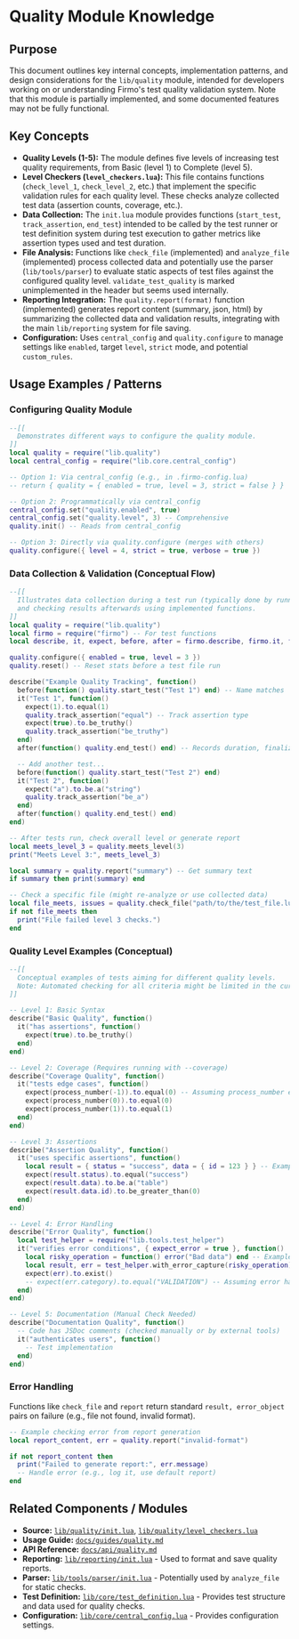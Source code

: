 # Quality Module Knowledge

## Purpose

This document outlines key internal concepts, implementation patterns, and design considerations for the `lib/quality` module, intended for developers working on or understanding Firmo's test quality validation system. Note that this module is partially implemented, and some documented features may not be fully functional.

## Key Concepts

-   **Quality Levels (1-5):** The module defines five levels of increasing test quality requirements, from Basic (level 1) to Complete (level 5).
-   **Level Checkers (`level_checkers.lua`):** This file contains functions (`check_level_1`, `check_level_2`, etc.) that implement the specific validation rules for each quality level. These checks analyze collected test data (assertion counts, coverage, etc.).
-   **Data Collection:** The `init.lua` module provides functions (`start_test`, `track_assertion`, `end_test`) intended to be called by the test runner or test definition system during test execution to gather metrics like assertion types used and test duration.
-   **File Analysis:** Functions like `check_file` (implemented) and `analyze_file` (implemented) process collected data and potentially use the parser (`lib/tools/parser`) to evaluate static aspects of test files against the configured quality level. `validate_test_quality` is marked unimplemented in the header but seems used internally.
-   **Reporting Integration:** The `quality.report(format)` function (implemented) generates report content (summary, json, html) by summarizing the collected data and validation results, integrating with the main `lib/reporting` system for file saving.
-   **Configuration:** Uses `central_config` and `quality.configure` to manage settings like `enabled`, target `level`, `strict` mode, and potential `custom_rules`.

## Usage Examples / Patterns

### Configuring Quality Module

```lua
--[[
  Demonstrates different ways to configure the quality module.
]]
local quality = require("lib.quality")
local central_config = require("lib.core.central_config")

-- Option 1: Via central_config (e.g., in .firmo-config.lua)
-- return { quality = { enabled = true, level = 3, strict = false } }

-- Option 2: Programmatically via central_config
central_config.set("quality.enabled", true)
central_config.set("quality.level", 3) -- Comprehensive
quality.init() -- Reads from central_config

-- Option 3: Directly via quality.configure (merges with others)
quality.configure({ level = 4, strict = true, verbose = true })
```

### Data Collection & Validation (Conceptual Flow)

```lua
--[[
  Illustrates data collection during a test run (typically done by runner)
  and checking results afterwards using implemented functions.
]]
local quality = require("lib.quality")
local firmo = require("firmo") -- For test functions
local describe, it, expect, before, after = firmo.describe, firmo.it, firmo.expect, firmo.before, firmo.after

quality.configure({ enabled = true, level = 3 })
quality.reset() -- Reset stats before a test file run

describe("Example Quality Tracking", function()
  before(function() quality.start_test("Test 1") end) -- Name matches 'it' block
  it("Test 1", function()
    expect(1).to.equal(1)
    quality.track_assertion("equal") -- Track assertion type
    expect(true).to.be_truthy()
    quality.track_assertion("be_truthy")
  end)
  after(function() quality.end_test() end) -- Records duration, finalizes data

  -- Add another test...
  before(function() quality.start_test("Test 2") end)
  it("Test 2", function()
    expect("a").to.be.a("string")
    quality.track_assertion("be_a")
  end)
  after(function() quality.end_test() end)
end)

-- After tests run, check overall level or generate report
local meets_level_3 = quality.meets_level(3)
print("Meets Level 3:", meets_level_3)

local summary = quality.report("summary") -- Get summary text
if summary then print(summary) end

-- Check a specific file (might re-analyze or use collected data)
local file_meets, issues = quality.check_file("path/to/the/test_file.lua", 3)
if not file_meets then
  print("File failed level 3 checks.")
end
```

### Quality Level Examples (Conceptual)

```lua
--[[
  Conceptual examples of tests aiming for different quality levels.
  Note: Automated checking for all criteria might be limited in the current implementation.
]]

-- Level 1: Basic Syntax
describe("Basic Quality", function()
  it("has assertions", function()
    expect(true).to.be_truthy()
  end)
end)

-- Level 2: Coverage (Requires running with --coverage)
describe("Coverage Quality", function()
  it("tests edge cases", function()
    expect(process_number(-1)).to.equal(0) -- Assuming process_number exists
    expect(process_number(0)).to.equal(0)
    expect(process_number(1)).to.equal(1)
  end)
end)

-- Level 3: Assertions
describe("Assertion Quality", function()
  it("uses specific assertions", function()
    local result = { status = "success", data = { id = 123 } } -- Example result
    expect(result.status).to.equal("success")
    expect(result.data).to.be.a("table")
    expect(result.data.id).to.be_greater_than(0)
  end)
end)

-- Level 4: Error Handling
describe("Error Quality", function()
  local test_helper = require("lib.tools.test_helper")
  it("verifies error conditions", { expect_error = true }, function()
    local risky_operation = function() error("Bad data") end -- Example func
    local result, err = test_helper.with_error_capture(risky_operation)()
    expect(err).to.exist()
    -- expect(err.category).to.equal("VALIDATION") -- Assuming error has category
  end)
end)

-- Level 5: Documentation (Manual Check Needed)
describe("Documentation Quality", function()
  -- Code has JSDoc comments (checked manually or by external tools)
  it("authenticates users", function()
    -- Test implementation
  end)
end)
```

### Error Handling

Functions like `check_file` and `report` return standard `result, error_object` pairs on failure (e.g., file not found, invalid format).

```lua
-- Example checking error from report generation
local report_content, err = quality.report("invalid-format")

if not report_content then
  print("Failed to generate report:", err.message)
  -- Handle error (e.g., log it, use default report)
end
```

## Related Components / Modules

-   **Source:** [`lib/quality/init.lua`](init.lua), [`lib/quality/level_checkers.lua`](level_checkers.lua)
-   **Usage Guide:** [`docs/guides/quality.md`](../../docs/guides/quality.md)
-   **API Reference:** [`docs/api/quality.md`](../../docs/api/quality.md)
-   **Reporting:** [`lib/reporting/init.lua`](../reporting/init.lua) - Used to format and save quality reports.
-   **Parser:** [`lib/tools/parser/init.lua`](../tools/parser/init.lua) - Potentially used by `analyze_file` for static checks.
-   **Test Definition:** [`lib/core/test_definition.lua`](../core/test_definition.lua) - Provides test structure and data used for quality checks.
-   **Configuration:** [`lib/core/central_config.lua`](../core/central_config.lua) - Provides configuration settings.
